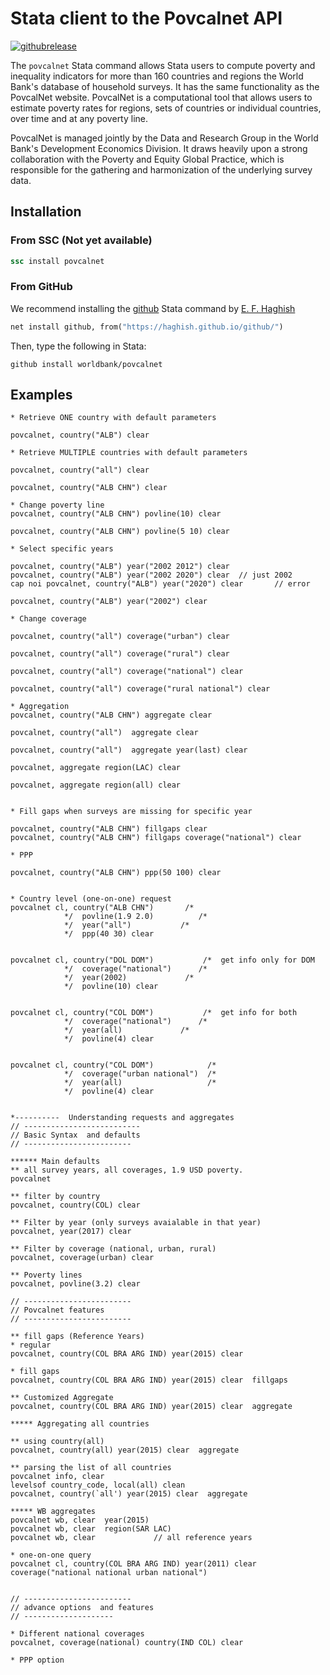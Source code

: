 Stata client to the Povcalnet API
==================================

[![githubrelease](https://img.shields.io/github/release/worldbank/povcalnet/all.svg?label=current+release)](https://github.com/worldbank/povcalnet/releases)

The `povcalnet` Stata command allows Stata users to compute poverty and inequality
indicators for more than 160 countries and regions the World Bank's database of
household surveys. It has the same functionality as the PovcalNet website. PovcalNet
is a computational tool that allows users to estimate poverty rates for regions,
sets of countries or individual countries, over time and at any poverty line.

PovcalNet is managed jointly by the Data and Research Group in the World Bank's
Development Economics Division. It draws heavily upon a strong collaboration with
the Poverty and Equity Global Practice, which is responsible for the gathering and
harmonization of the underlying survey data.

## Installation 

### From SSC (Not yet available)

```stata
ssc install povcalnet
```

### From GitHub 

We recommend installing the [github](https://github.com/haghish/github) Stata command by [E. F. Haghish](https://github.com/haghish)

```stata
net install github, from("https://haghish.github.io/github/")
```
Then, type the following in Stata:
```
github install worldbank/povcalnet
```

## Examples

```
* Retrieve ONE country with default parameters

povcalnet, country("ALB") clear

* Retrieve MULTIPLE countries with default parameters

povcalnet, country("all") clear

povcalnet, country("ALB CHN") clear

* Change poverty line
povcalnet, country("ALB CHN") povline(10) clear

povcalnet, country("ALB CHN") povline(5 10) clear

* Select specific years

povcalnet, country("ALB") year("2002 2012") clear
povcalnet, country("ALB") year("2002 2020") clear  // just 2002
cap noi povcalnet, country("ALB") year("2020") clear       // error

povcalnet, country("ALB") year("2002") clear

* Change coverage

povcalnet, country("all") coverage("urban") clear

povcalnet, country("all") coverage("rural") clear

povcalnet, country("all") coverage("national") clear

povcalnet, country("all") coverage("rural national") clear

* Aggregation
povcalnet, country("ALB CHN") aggregate clear

povcalnet, country("all")  aggregate clear 

povcalnet, country("all")  aggregate year(last) clear 

povcalnet, aggregate region(LAC) clear 

povcalnet, aggregate region(all) clear 


* Fill gaps when surveys are missing for specific year

povcalnet, country("ALB CHN") fillgaps clear 
povcalnet, country("ALB CHN") fillgaps coverage("national") clear

* PPP

povcalnet, country("ALB CHN") ppp(50 100) clear


* Country level (one-on-one) request
povcalnet cl, country("ALB CHN")       /*
            */	povline(1.9 2.0)          /*
            */  year("all")           /*
            */  ppp(40 30) clear

						
povcalnet cl, country("DOL DOM")           /*  get info only for DOM
            */	coverage("national")      /*
            */  year(2002)             /*
            */  povline(10) clear

						
povcalnet cl, country("COL DOM")           /*  get info for both
            */	coverage("national")      /*
            */  year(all)             /*
            */  povline(4) clear

						
povcalnet cl, country("COL DOM")            /*  
            */	coverage("urban national")  /*
            */  year(all)                   /*
            */  povline(4) clear

						
*----------  Understanding requests and aggregates
// --------------------------
// Basic Syntax  and defaults
// ------------------------

****** Main defaults
** all survey years, all coverages, 1.9 USD poverty. 
povcalnet

** filter by country
povcalnet, country(COL) clear

** Filter by year (only surveys avaialable in that year)
povcalnet, year(2017) clear

** Filter by coverage (national, urban, rural)
povcalnet, coverage(urban) clear

** Poverty lines
povcalnet, povline(3.2) clear

// ------------------------
// Povcalnet features
// ------------------------

** fill gaps (Reference Years)
* regular 
povcalnet, country(COL BRA ARG IND) year(2015) clear 

* fill gaps
povcalnet, country(COL BRA ARG IND) year(2015) clear  fillgaps

** Customized Aggregate
povcalnet, country(COL BRA ARG IND) year(2015) clear  aggregate

***** Aggregating all countries

** using country(all)
povcalnet, country(all) year(2015) clear  aggregate

** parsing the list of all countries 
povcalnet info, clear
levelsof country_code, local(all) clean 
povcalnet, country(`all') year(2015) clear  aggregate

***** WB aggregates
povcalnet wb, clear  year(2015)
povcalnet wb, clear  region(SAR LAC)
povcalnet wb, clear             // all reference years

* one-on-one query
povcalnet cl, country(COL BRA ARG IND) year(2011) clear coverage("national national urban national")


// ------------------------
// advance options  and features
// --------------------

* Different national coverages
povcalnet, coverage(national) country(IND COL) clear

* PPP option

```




